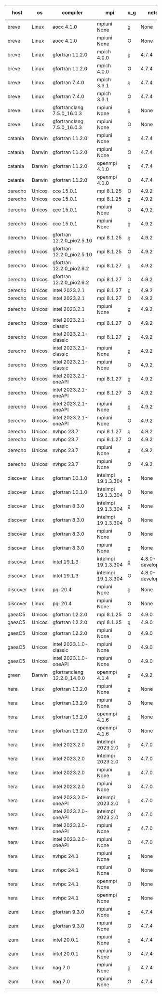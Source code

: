 

| host     | os       | compiler                              | mpi                      | o_g        | netcdf        | build       | u_pass          | u_fail          | s_pass            | s_fail            | e_pass             | e_fail             | nuopc_pass       | nuopc_fail       | artifacts link          |
|----------|----------|---------------------------------------|--------------------------|------------|---------------|-------------|-----------------|-----------------|-------------------|-------------------|--------------------|--------------------|------------------|------------------|-------------------------|
| breve | Linux | aocc 4.1.0 | mpiuni None  | g | None  | PASS | 12495 | 26 | 8 | 0 | 44 | 0 | None | None | <a href="https://github.com/esmf-org/esmf-test-artifacts/tree/8171d9bb7339b09e2dad6fe85826c3ff22df102a/develop/aocc/4.1.0/g/mpiuni/None" target="_blank">8171d9b</a> | 
| breve | Linux | aocc 4.1.0 | mpiuni None  | O | None  | PASS | 12495 | 26 | 8 | 0 | 44 | 0 | None | None | <a href="https://github.com/esmf-org/esmf-test-artifacts/tree/ffc7749ed876dda70b0cead03b785ae17b83c32c/develop/aocc/4.1.0/O/mpiuni/None" target="_blank">ffc7749</a> | 
| breve | Linux | gfortran 11.2.0 | mpich 4.0.0  | g | 4.7.4  | PASS | 14189 | 0 | 50 | 0 | 81 | 0 | 51 | 0 | <a href="https://github.com/esmf-org/esmf-test-artifacts/tree/56647a2d90d149611f0b41ed8582a901a170b170/develop/gfortran/11.2.0/g/mpich/4.0.0" target="_blank">56647a2</a> | 
| breve | Linux | gfortran 11.2.0 | mpich 4.0.0  | O | 4.7.4  | PASS | 14189 | 0 | 50 | 0 | 81 | 0 | 51 | 0 | <a href="https://github.com/esmf-org/esmf-test-artifacts/tree/a73d2ab4fddc575c5b4f2324ed758512838f0764/develop/gfortran/11.2.0/O/mpich/4.0.0" target="_blank">a73d2ab</a> | 
| breve | Linux | gfortran 7.4.0 | mpich 3.3.1  | g | 4.7.4  | PASS | 14189 | 0 | 50 | 0 | 81 | 0 | 51 | 0 | <a href="https://github.com/esmf-org/esmf-test-artifacts/tree/f54c3ed81ad5fc603d85ca67491d7d79a2d3e278/develop/gfortran/7.4.0/g/mpich/3.3.1" target="_blank">f54c3ed</a> | 
| breve | Linux | gfortran 7.4.0 | mpich 3.3.1  | O | 4.7.4  | PASS | 14189 | 0 | 50 | 0 | 81 | 0 | 51 | 0 | <a href="https://github.com/esmf-org/esmf-test-artifacts/tree/85f310162aaca2c22f061424281b30286336076a/develop/gfortran/7.4.0/O/mpich/3.3.1" target="_blank">85f3101</a> | 
| breve | Linux | gfortranclang 7.5.0_16.0.3 | mpiuni None  | g | None  | PASS | 12521 | 0 | 8 | 0 | 44 | 0 | None | None | <a href="https://github.com/esmf-org/esmf-test-artifacts/tree/6df3e6c50de939e42dcb3fa6ea96ada16c164102/develop/gfortranclang/7.5.0_16.0.3/g/mpiuni/None" target="_blank">6df3e6c</a> | 
| breve | Linux | gfortranclang 7.5.0_16.0.3 | mpiuni None  | O | None  | PASS | 12521 | 0 | 8 | 0 | 44 | 0 | None | None | <a href="https://github.com/esmf-org/esmf-test-artifacts/tree/07a3825c80c62afc01f34692690c0e787340f4c2/develop/gfortranclang/7.5.0_16.0.3/O/mpiuni/None" target="_blank">07a3825</a> | 
| catania | Darwin | gfortran 11.2.0 | mpiuni None  | g | 4.7.4  | PASS | 12521 | 0 | 8 | 0 | 44 | 0 | None | None | <a href="https://github.com/esmf-org/esmf-test-artifacts/tree/04b788fe91c719c884f9c94f02b59de749f6fc74/develop/gfortran/11.2.0/g/mpiuni/None" target="_blank">04b788f</a> | 
| catania | Darwin | gfortran 11.2.0 | mpiuni None  | O | 4.7.4  | PASS | 12521 | 0 | 8 | 0 | 44 | 0 | None | None | <a href="https://github.com/esmf-org/esmf-test-artifacts/tree/c4ed342e3b2803370ba5c24a8c4091e56faca3c2/develop/gfortran/11.2.0/O/mpiuni/None" target="_blank">c4ed342</a> | 
| catania | Darwin | gfortran 11.2.0 | openmpi 4.1.0  | g | 4.7.4  | PASS | 14186 | 3 | 50 | 0 | 81 | 0 | 51 | 0 | <a href="https://github.com/esmf-org/esmf-test-artifacts/tree/63a4f927692523dba775c36b18c0d636db875ea0/develop/gfortran/11.2.0/g/openmpi/4.1.0" target="_blank">63a4f92</a> | 
| catania | Darwin | gfortran 11.2.0 | openmpi 4.1.0  | O | 4.7.4  | PASS | 14186 | 3 | 50 | 0 | 81 | 0 | 51 | 0 | <a href="https://github.com/esmf-org/esmf-test-artifacts/tree/0395351a44f760ecbf9773ce243bf85f5ddfccfb/develop/gfortran/11.2.0/O/openmpi/4.1.0" target="_blank">0395351</a> | 
| derecho | Unicos | cce 15.0.1 | mpi 8.1.25  | O | 4.9.2  | PASS | 14111 | 78 | 50 | 0 | 81 | 0 | 51 | 0 | <a href="https://github.com/esmf-org/esmf-test-artifacts/tree/cc82708a61faa23a7032093fc6f25e2be202e9c4/develop/cce/15.0.1/O/mpi/8.1.25" target="_blank">cc82708</a> | 
| derecho | Unicos | cce 15.0.1 | mpi 8.1.25  | g | 4.9.2  | PASS | 14113 | 76 | 50 | 0 | 81 | 0 | 51 | 0 | <a href="https://github.com/esmf-org/esmf-test-artifacts/tree/0574f1c240ce4baf2d9de15dced8790ddb86c1c3/develop/cce/15.0.1/g/mpi/8.1.25" target="_blank">0574f1c</a> | 
| derecho | Unicos | cce 15.0.1 | mpiuni None  | O | 4.9.2  | PASS | 12286 | 235 | 8 | 0 | 44 | 0 | None | None | <a href="https://github.com/esmf-org/esmf-test-artifacts/tree/12c0b9b54ea1ecc1ccd53ab761fe5fc5adb527a0/develop/cce/15.0.1/O/mpiuni/None" target="_blank">12c0b9b</a> | 
| derecho | Unicos | cce 15.0.1 | mpiuni None  | g | 4.9.2  | PASS | 12445 | 76 | 8 | 0 | 44 | 0 | None | None | <a href="https://github.com/esmf-org/esmf-test-artifacts/tree/125fa8c7d0ec7d5af4e64717028eaa58ff02cb90/develop/cce/15.0.1/g/mpiuni/None" target="_blank">125fa8c</a> | 
| derecho | Unicos | gfortran 12.2.0_pio2.5.10 | mpi 8.1.25  | g | 4.9.2  | PASS | 14189 | 0 | 50 | 0 | 81 | 0 | 51 | 0 | <a href="https://github.com/esmf-org/esmf-test-artifacts/tree/d3a5de028645c513debb68f623499735dbfd8257/develop/gfortran/12.2.0_pio2.5.10/g/mpi/8.1.25" target="_blank">d3a5de0</a> | 
| derecho | Unicos | gfortran 12.2.0_pio2.5.10 | mpi 8.1.25  | O | 4.9.2  | PASS | 14189 | 0 | 50 | 0 | 81 | 0 | 51 | 0 | <a href="https://github.com/esmf-org/esmf-test-artifacts/tree/8d3eb389ef54974f82d017c0415c595d6868ae5b/develop/gfortran/12.2.0_pio2.5.10/O/mpi/8.1.25" target="_blank">8d3eb38</a> | 
| derecho | Unicos | gfortran 12.2.0_pio2.6.2 | mpi 8.1.27  | g | 4.9.2  | PASS | 14189 | 0 | 50 | 0 | 81 | 0 | 51 | 0 | <a href="https://github.com/esmf-org/esmf-test-artifacts/tree/dcb60f87566a050e229de5359405c877bdfac590/develop/gfortran/12.2.0_pio2.6.2/g/mpi/8.1.27" target="_blank">dcb60f8</a> | 
| derecho | Unicos | gfortran 12.2.0_pio2.6.2 | mpi 8.1.27  | O | 4.9.2  | PASS | 14189 | 0 | 50 | 0 | 81 | 0 | 51 | 0 | <a href="https://github.com/esmf-org/esmf-test-artifacts/tree/0be6c88ec132edca1721ad7de5de3beea7f7bf53/develop/gfortran/12.2.0_pio2.6.2/O/mpi/8.1.27" target="_blank">0be6c88</a> | 
| derecho | Unicos | intel 2023.2.1 | mpi 8.1.27  | g | 4.9.2  | PASS | 14189 | 0 | 50 | 0 | 81 | 0 | 51 | 0 | <a href="https://github.com/esmf-org/esmf-test-artifacts/tree/98e9cbfd865c7160127b29d7fbd2d9c8b6a81ed8/develop/intel/2023.2.1/g/mpi/8.1.27" target="_blank">98e9cbf</a> | 
| derecho | Unicos | intel 2023.2.1 | mpi 8.1.27  | O | 4.9.2  | PASS | None | None | None | None | None | None | None | None | <a href="https://github.com/esmf-org/esmf-test-artifacts/tree/f912d9c94e96e20378edf6dad9b9eefb4e202bcd/develop/intel/2023.2.1/O/mpi/8.1.27" target="_blank">f912d9c</a> | 
| derecho | Unicos | intel 2023.2.1 | mpiuni None  | g | 4.9.2  | PASS | None | None | None | None | None | None | None | None | <a href="https://github.com/esmf-org/esmf-test-artifacts/tree/70e2c44459d8dd4ef1bdcc24576dd04992c4d337/develop/intel/2023.2.1/g/mpiuni/None" target="_blank">70e2c44</a> | 
| derecho | Unicos | intel 2023.2.1-classic | mpi 8.1.27  | O | 4.9.2  | PASS | 14189 | 0 | 50 | 0 | 81 | 0 | 51 | 0 | <a href="https://github.com/esmf-org/esmf-test-artifacts/tree/119f4ae87273271c0171d280f51c008f4dfcbc4b/develop/intel/2023.2.1-classic/O/mpi/8.1.27" target="_blank">119f4ae</a> | 
| derecho | Unicos | intel 2023.2.1-classic | mpi 8.1.27  | g | 4.9.2  | PASS | 14189 | 0 | 50 | 0 | 81 | 0 | 51 | 0 | <a href="https://github.com/esmf-org/esmf-test-artifacts/tree/2effa69d50a508eda07be506c47831e887a40814/develop/intel/2023.2.1-classic/g/mpi/8.1.27" target="_blank">2effa69</a> | 
| derecho | Unicos | intel 2023.2.1-classic | mpiuni None  | g | 4.9.2  | PASS | 12521 | 0 | 8 | 0 | 44 | 0 | None | None | <a href="https://github.com/esmf-org/esmf-test-artifacts/tree/7bbbc21873c0c143a20a6b2ba01f1ba7f5b4657d/develop/intel/2023.2.1-classic/g/mpiuni/None" target="_blank">7bbbc21</a> | 
| derecho | Unicos | intel 2023.2.1-classic | mpiuni None  | O | 4.9.2  | PASS | 12521 | 0 | 8 | 0 | 44 | 0 | None | None | <a href="https://github.com/esmf-org/esmf-test-artifacts/tree/5316521ae1b889723fe79dd665074f3b4a2039d0/develop/intel/2023.2.1-classic/O/mpiuni/None" target="_blank">5316521</a> | 
| derecho | Unicos | intel 2023.2.1-oneAPI | mpi 8.1.27  | g | 4.9.2  | PASS | 14189 | 0 | 50 | 0 | 81 | 0 | 51 | 0 | <a href="https://github.com/esmf-org/esmf-test-artifacts/tree/c316c73bb9024981a58b12c6b0cb0f7ab122927d/develop/intel/2023.2.1-oneAPI/g/mpi/8.1.27" target="_blank">c316c73</a> | 
| derecho | Unicos | intel 2023.2.1-oneAPI | mpi 8.1.27  | O | 4.9.2  | PASS | 14189 | 0 | 49 | 1 | 81 | 0 | 51 | 0 | <a href="https://github.com/esmf-org/esmf-test-artifacts/tree/1149cdc3a464d4b845fb42f540621e3b56bc964d/develop/intel/2023.2.1-oneAPI/O/mpi/8.1.27" target="_blank">1149cdc</a> | 
| derecho | Unicos | intel 2023.2.1-oneAPI | mpiuni None  | g | 4.9.2  | PASS | 12521 | 0 | 8 | 0 | 44 | 0 | None | None | <a href="https://github.com/esmf-org/esmf-test-artifacts/tree/af385173d83e7ddc4c7e830b3dbc73a237d73680/develop/intel/2023.2.1-oneAPI/g/mpiuni/None" target="_blank">af38517</a> | 
| derecho | Unicos | intel 2023.2.1-oneAPI | mpiuni None  | O | 4.9.2  | PASS | 12521 | 0 | 8 | 0 | 44 | 0 | None | None | <a href="https://github.com/esmf-org/esmf-test-artifacts/tree/ab2e6ccd9fb4f4b9b7eb862f4b00ce0d70d9080c/develop/intel/2023.2.1-oneAPI/O/mpiuni/None" target="_blank">ab2e6cc</a> | 
| derecho | Unicos | nvhpc 23.7 | mpi 8.1.27  | g | 4.9.2  | PASS | 14189 | 0 | 50 | 0 | 81 | 0 | 51 | 0 | <a href="https://github.com/esmf-org/esmf-test-artifacts/tree/9b1bfd091742f44a942b6a723159f4a26193b8a6/develop/nvhpc/23.7/g/mpi/8.1.27" target="_blank">9b1bfd0</a> | 
| derecho | Unicos | nvhpc 23.7 | mpi 8.1.27  | O | 4.9.2  | PASS | 14189 | 0 | 50 | 0 | 81 | 0 | 51 | 0 | <a href="https://github.com/esmf-org/esmf-test-artifacts/tree/7fbb678cdf90d2747b45ec8a81098961fc3b2e9b/develop/nvhpc/23.7/O/mpi/8.1.27" target="_blank">7fbb678</a> | 
| derecho | Unicos | nvhpc 23.7 | mpiuni None  | g | 4.9.2  | PASS | 12521 | 0 | 8 | 0 | 44 | 0 | None | None | <a href="https://github.com/esmf-org/esmf-test-artifacts/tree/ca65ef5ba145187d844b1e2af9393b968ae6efd2/develop/nvhpc/23.7/g/mpiuni/None" target="_blank">ca65ef5</a> | 
| derecho | Unicos | nvhpc 23.7 | mpiuni None  | O | 4.9.2  | PASS | 12521 | 0 | 8 | 0 | 44 | 0 | None | None | <a href="https://github.com/esmf-org/esmf-test-artifacts/tree/f6fe88f4da0e0cd1adb2ba847ab6ba02a51df877/develop/nvhpc/23.7/O/mpiuni/None" target="_blank">f6fe88f</a> | 
| discover | Linux | gfortran 10.1.0 | intelmpi 19.1.3.304  | g | None  | PASS | 14174 | 15 | 50 | 0 | 81 | 0 | 51 | 0 | <a href="https://github.com/esmf-org/esmf-test-artifacts/tree/27347d23f76bf19050adf947411cff3529b6e3e4/develop/gfortran/10.1.0/g/intelmpi/19.1.3.304" target="_blank">27347d2</a> | 
| discover | Linux | gfortran 10.1.0 | intelmpi 19.1.3.304  | O | None  | PASS | 14174 | 15 | 50 | 0 | 81 | 0 | 51 | 0 | <a href="https://github.com/esmf-org/esmf-test-artifacts/tree/ce163239c446a87916c755c5e1563f9ae38378d5/develop/gfortran/10.1.0/O/intelmpi/19.1.3.304" target="_blank">ce16323</a> | 
| discover | Linux | gfortran 8.3.0 | intelmpi 19.1.3.304  | g | None  | PASS | 14174 | 15 | 50 | 0 | 81 | 0 | 51 | 0 | <a href="https://github.com/esmf-org/esmf-test-artifacts/tree/66678d4db591459043f9344476f7423bd64e23bb/develop/gfortran/8.3.0/g/intelmpi/19.1.3.304" target="_blank">66678d4</a> | 
| discover | Linux | gfortran 8.3.0 | intelmpi 19.1.3.304  | O | None  | PASS | 14174 | 15 | 50 | 0 | 81 | 0 | 51 | 0 | <a href="https://github.com/esmf-org/esmf-test-artifacts/tree/4f5546ad899c53914f7a3d60a77372a0ad581a26/develop/gfortran/8.3.0/O/intelmpi/19.1.3.304" target="_blank">4f5546a</a> | 
| discover | Linux | gfortran 8.3.0 | mpiuni None  | O | None  | PASS | 12521 | 0 | 8 | 0 | 44 | 0 | None | None | <a href="https://github.com/esmf-org/esmf-test-artifacts/tree/17b6285013fc3732fc1bc56fc8b15a4534f05546/develop/gfortran/8.3.0/O/mpiuni/None" target="_blank">17b6285</a> | 
| discover | Linux | gfortran 8.3.0 | mpiuni None  | g | None  | PASS | 12521 | 0 | 8 | 0 | 44 | 0 | None | None | <a href="https://github.com/esmf-org/esmf-test-artifacts/tree/7a0d9db06898db83df0a4754b5653b8510e5fe1b/develop/gfortran/8.3.0/g/mpiuni/None" target="_blank">7a0d9db</a> | 
| discover | Linux | intel 19.1.3 | intelmpi 19.1.3.304  | g | 4.8.0-development  | PASS | 14189 | 0 | 50 | 0 | 81 | 0 | 51 | 0 | <a href="https://github.com/esmf-org/esmf-test-artifacts/tree/257f794969236a7ddc8d4d21157a14a72fbd0f61/develop/intel/19.1.3/g/intelmpi/19.1.3.304" target="_blank">257f794</a> | 
| discover | Linux | intel 19.1.3 | intelmpi 19.1.3.304  | O | 4.8.0-development  | PASS | 14189 | 0 | 50 | 0 | 81 | 0 | 51 | 0 | <a href="https://github.com/esmf-org/esmf-test-artifacts/tree/540b658d779cd89627d4683aa2d860a0f4b3b35d/develop/intel/19.1.3/O/intelmpi/19.1.3.304" target="_blank">540b658</a> | 
| discover | Linux | pgi 20.4 | mpiuni None  | g | None  | PASS | 12521 | 0 | 8 | 0 | 44 | 0 | None | None | <a href="https://github.com/esmf-org/esmf-test-artifacts/tree/0517373a7dde28d09b866ef1e5a5906b78f26d9d/develop/pgi/20.4/g/mpiuni/None" target="_blank">0517373</a> | 
| discover | Linux | pgi 20.4 | mpiuni None  | O | None  | PASS | 12521 | 0 | 8 | 0 | 44 | 0 | None | None | <a href="https://github.com/esmf-org/esmf-test-artifacts/tree/bcf1642a5127d4f95e89194fd80ba1817cd9bf7f/develop/pgi/20.4/O/mpiuni/None" target="_blank">bcf1642</a> | 
| gaeaC5 | Unicos | gfortran 12.2.0 | mpi 8.1.25  | O | 4.9.0  | PASS | None | None | None | None | None | None | None | None | <a href="https://github.com/esmf-org/esmf-test-artifacts/tree/6642cbe9af6524a118620c3e647390aac7639dd5/develop/gfortran/12.2.0/O/mpi/8.1.25" target="_blank">6642cbe</a> | 
| gaeaC5 | Unicos | gfortran 12.2.0 | mpi 8.1.25  | g | 4.9.0  | PASS | None | None | None | None | None | None | None | None | <a href="https://github.com/esmf-org/esmf-test-artifacts/tree/26cadb1496ebb41338f866e8f276357ab57429df/develop/gfortran/12.2.0/g/mpi/8.1.25" target="_blank">26cadb1</a> | 
| gaeaC5 | Unicos | gfortran 12.2.0 | mpiuni None  | O | 4.9.0  | PASS | 12521 | 0 | 8 | 0 | 44 | 0 | None | None | <a href="https://github.com/esmf-org/esmf-test-artifacts/tree/248a46f7f2a0af8fb3f96b4e37badc093ed6595d/develop/gfortran/12.2.0/O/mpiuni/None" target="_blank">248a46f</a> | 
| gaeaC5 | Unicos | intel 2023.1.0-classic | mpiuni None  | O | 4.9.0  | PASS | 12521 | 0 | 8 | 0 | 44 | 0 | None | None | <a href="https://github.com/esmf-org/esmf-test-artifacts/tree/7154ebfe5efe4a36b78583218c5b1f4ff0d2d46f/develop/intel/2023.1.0-classic/O/mpiuni/None" target="_blank">7154ebf</a> | 
| gaeaC5 | Unicos | intel 2023.1.0-oneAPI | mpiuni None  | O | 4.9.0  | PASS | 12521 | 0 | 8 | 0 | 44 | 0 | None | None | <a href="https://github.com/esmf-org/esmf-test-artifacts/tree/7e4b39eeae3e0e8079871e66514db9de260fb409/develop/intel/2023.1.0-oneAPI/O/mpiuni/None" target="_blank">7e4b39e</a> | 
| green | Darwin | gfortranclang 12.2.0_14.0.0 | openmpi 4.1.4  | g | 4.9.2  | PASS | 14189 | 0 | 50 | 0 | 81 | 0 | 51 | 0 | <a href="https://github.com/esmf-org/esmf-test-artifacts/tree/fdea816d9eda6097ee267be2601ee8995fcdd913/develop/gfortranclang/12.2.0_14.0.0/g/openmpi/4.1.4" target="_blank">fdea816</a> | 
| hera | Linux | gfortran 13.2.0 | mpiuni None  | g | None  | PASS | 12521 | 0 | 8 | 0 | 44 | 0 | None | None | <a href="https://github.com/esmf-org/esmf-test-artifacts/tree/281031d3007038c51b0117a62a2275418a2cdb13/develop/gfortran/13.2.0/g/mpiuni/None" target="_blank">281031d</a> | 
| hera | Linux | gfortran 13.2.0 | mpiuni None  | O | None  | PASS | 12521 | 0 | 8 | 0 | 44 | 0 | None | None | <a href="https://github.com/esmf-org/esmf-test-artifacts/tree/03301543ffc01ae66ba4f4afc98a608dd8f17641/develop/gfortran/13.2.0/O/mpiuni/None" target="_blank">0330154</a> | 
| hera | Linux | gfortran 13.2.0 | openmpi 4.1.6  | g | None  | PASS | 14189 | 0 | 50 | 0 | 81 | 0 | 51 | 0 | <a href="https://github.com/esmf-org/esmf-test-artifacts/tree/95ef00077f0ea32ca1a4214349233bd01b81fb49/develop/gfortran/13.2.0/g/openmpi/4.1.6" target="_blank">95ef000</a> | 
| hera | Linux | gfortran 13.2.0 | openmpi 4.1.6  | O | None  | PASS | 14189 | 0 | 50 | 0 | 81 | 0 | 51 | 0 | <a href="https://github.com/esmf-org/esmf-test-artifacts/tree/39eda958653986ffe0e41b067afebbe37b640a33/develop/gfortran/13.2.0/O/openmpi/4.1.6" target="_blank">39eda95</a> | 
| hera | Linux | intel 2023.2.0 | intelmpi 2023.2.0  | g | 4.7.0  | PASS | None | None | None | None | None | None | None | None | <a href="https://github.com/esmf-org/esmf-test-artifacts/tree/0e1868210c8babe731933d629d66c35e79339b9b/develop/intel/2023.2.0/g/intelmpi/2023.2.0" target="_blank">0e18682</a> | 
| hera | Linux | intel 2023.2.0 | intelmpi 2023.2.0  | O | 4.7.0  | PASS | None | None | None | None | None | None | None | None | <a href="https://github.com/esmf-org/esmf-test-artifacts/tree/097b58f56bd643802090061c225c2d7f4d58426c/develop/intel/2023.2.0/O/intelmpi/2023.2.0" target="_blank">097b58f</a> | 
| hera | Linux | intel 2023.2.0 | mpiuni None  | g | 4.7.0  | PASS | None | None | None | None | None | None | None | None | <a href="https://github.com/esmf-org/esmf-test-artifacts/tree/254befcb7ebf03e3cbde5e7e52fa33503daad85c/develop/intel/2023.2.0/g/mpiuni/None" target="_blank">254befc</a> | 
| hera | Linux | intel 2023.2.0 | mpiuni None  | O | 4.7.0  | PASS | None | None | None | None | None | None | None | None | <a href="https://github.com/esmf-org/esmf-test-artifacts/tree/c85695fdf2b30a8780d790521b1c8050435caadc/develop/intel/2023.2.0/O/mpiuni/None" target="_blank">c85695f</a> | 
| hera | Linux | intel 2023.2.0-oneAPI | intelmpi 2023.2.0  | g | 4.7.0  | PASS | 14189 | 0 | 50 | 0 | 81 | 0 | 51 | 0 | <a href="https://github.com/esmf-org/esmf-test-artifacts/tree/fd4f9cea78f4ba6270d8c2842c55c84c4c66579f/develop/intel/2023.2.0-oneAPI/g/intelmpi/2023.2.0" target="_blank">fd4f9ce</a> | 
| hera | Linux | intel 2023.2.0-oneAPI | intelmpi 2023.2.0  | O | 4.7.0  | PASS | 14189 | 0 | 49 | 1 | 81 | 0 | 51 | 0 | <a href="https://github.com/esmf-org/esmf-test-artifacts/tree/4eeb784225d1ced0c2145e6a5f8a9ea48f42495a/develop/intel/2023.2.0-oneAPI/O/intelmpi/2023.2.0" target="_blank">4eeb784</a> | 
| hera | Linux | intel 2023.2.0-oneAPI | mpiuni None  | g | 4.7.0  | PASS | 12521 | 0 | 8 | 0 | 44 | 0 | None | None | <a href="https://github.com/esmf-org/esmf-test-artifacts/tree/1170af8acf21ca4504b1fce8afe67a84ae65ab55/develop/intel/2023.2.0-oneAPI/g/mpiuni/None" target="_blank">1170af8</a> | 
| hera | Linux | intel 2023.2.0-oneAPI | mpiuni None  | O | 4.7.0  | PASS | 12521 | 0 | 8 | 0 | 44 | 0 | None | None | <a href="https://github.com/esmf-org/esmf-test-artifacts/tree/73d036c165e72074e6c90491dcbfa90457570041/develop/intel/2023.2.0-oneAPI/O/mpiuni/None" target="_blank">73d036c</a> | 
| hera | Linux | nvhpc 24.1 | mpiuni None  | g | None  | PASS | 12521 | 0 | 8 | 0 | 44 | 0 | None | None | <a href="https://github.com/esmf-org/esmf-test-artifacts/tree/a8adefc5a602bf4b1476787ce0d97a3ec9532d4e/develop/nvhpc/24.1/g/mpiuni/None" target="_blank">a8adefc</a> | 
| hera | Linux | nvhpc 24.1 | mpiuni None  | O | None  | PASS | None | None | None | None | None | None | None | None | <a href="https://github.com/esmf-org/esmf-test-artifacts/tree/4c2a77220719d9ba54c0e2426cfcec135a24947a/develop/nvhpc/24.1/O/mpiuni/None" target="_blank">4c2a772</a> | 
| hera | Linux | nvhpc 24.1 | openmpi None  | O | None  | PASS | None | None | None | None | None | None | None | None | <a href="https://github.com/esmf-org/esmf-test-artifacts/tree/f5c9ecdc4704bc7b7278df023457c839fa250822/develop/nvhpc/24.1/O/openmpi/None" target="_blank">f5c9ecd</a> | 
| hera | Linux | nvhpc 24.1 | openmpi None  | g | None  | PASS | 14189 | 0 | 50 | 0 | 81 | 0 | 51 | 0 | <a href="https://github.com/esmf-org/esmf-test-artifacts/tree/453fcb429d4fb45c16a8e8da8df03ec678d4d591/develop/nvhpc/24.1/g/openmpi/None" target="_blank">453fcb4</a> | 
| izumi | Linux | gfortran 9.3.0 | mpiuni None  | g | 4.7.4  | PASS | 12521 | 0 | 8 | 0 | 44 | 0 | None | None | <a href="https://github.com/esmf-org/esmf-test-artifacts/tree/0030794776b10afdeb8885817ae077add01abd0e/develop/gfortran/9.3.0/g/mpiuni/None" target="_blank">0030794</a> | 
| izumi | Linux | gfortran 9.3.0 | mpiuni None  | O | 4.7.4  | PASS | 12521 | 0 | 8 | 0 | 44 | 0 | None | None | <a href="https://github.com/esmf-org/esmf-test-artifacts/tree/37364960ada98a3f54141d2bcb20793d3e751838/develop/gfortran/9.3.0/O/mpiuni/None" target="_blank">3736496</a> | 
| izumi | Linux | intel 20.0.1 | mpiuni None  | g | 4.7.4  | PASS | 12521 | 0 | 8 | 0 | 44 | 0 | None | None | <a href="https://github.com/esmf-org/esmf-test-artifacts/tree/fd4c2a6e78e4034a111d584721568b20e4ee5e3e/develop/intel/20.0.1/g/mpiuni/None" target="_blank">fd4c2a6</a> | 
| izumi | Linux | intel 20.0.1 | mpiuni None  | O | 4.7.4  | PASS | 12521 | 0 | 8 | 0 | 44 | 0 | None | None | <a href="https://github.com/esmf-org/esmf-test-artifacts/tree/be6426a9765c8cf7565ae0faa473c92f25dfd3c2/develop/intel/20.0.1/O/mpiuni/None" target="_blank">be6426a</a> | 
| izumi | Linux | nag 7.0 | mpiuni None  | g | 4.7.4  | PASS | 12521 | 0 | 8 | 0 | 44 | 0 | None | None | <a href="https://github.com/esmf-org/esmf-test-artifacts/tree/42d0130cfeabf9b386d65d56da18bccedf0515c0/develop/nag/7.0/g/mpiuni/None" target="_blank">42d0130</a> | 
| izumi | Linux | nag 7.0 | mpiuni None  | O | 4.7.4  | PASS | 12521 | 0 | 8 | 0 | 44 | 0 | None | None | <a href="https://github.com/esmf-org/esmf-test-artifacts/tree/09c40063a541682cb7a4614242ca2b9270809557/develop/nag/7.0/O/mpiuni/None" target="_blank">09c4006</a> | 
